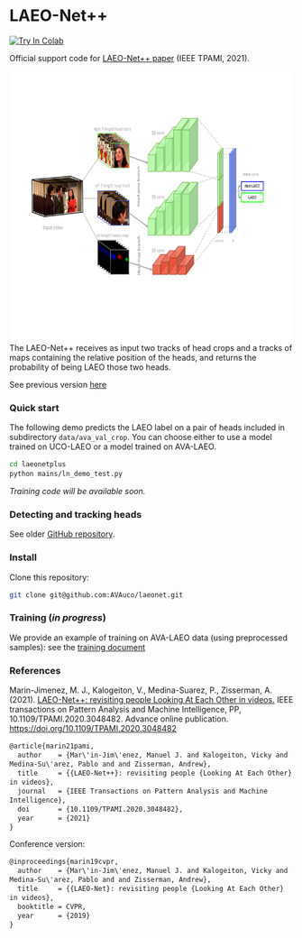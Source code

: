 # LAEO-Net++
  

[![Try In Colab](https://colab.research.google.com/assets/colab-badge.svg)](https://colab.research.google.com/drive/11abr3TV6Nb3pbjVTzE_tUOvMKRdE2NRm?usp=sharing)


Official support code for [LAEO-Net++ paper](https://arxiv.org/abs/2101.02136) (IEEE TPAMI, 2021).

<div align="center">
    <img src="./LAEOnetplus.png" alt="The LAEO-Net++ architecture" height="480">
</div>
The LAEO-Net++ receives as input two tracks of head crops and a tracks of maps containing the relative position of the heads, and 
returns the probability of being LAEO those two heads.



See previous version [here](https://github.com/AVAuco/laeonet)

### Quick start

The following demo predicts the LAEO label on a pair of heads included in 
subdirectory `data/ava_val_crop`. You can choose either to use a model trained on UCO-LAEO 
or a model trained on AVA-LAEO.   

```bash
cd laeonetplus
python mains/ln_demo_test.py
```

*Training code will be available soon.*

### Detecting and tracking heads

See older [GitHub repository](https://github.com/AVAuco/laeonet).

### Install

Clone this repository:
```bash
git clone git@github.com:AVAuco/laeonet.git
```

### Training (_in progress_)

We provide an example of training on AVA-LAEO data (using preprocessed samples): see the [training document](docs/training.md)


### References
Marin-Jimenez, M. J., Kalogeiton, V., Medina-Suarez, P., Zisserman, A. (2021). [LAEO-Net++: revisiting people Looking At Each Other in videos.](https://www.researchgate.net/profile/Manuel_Marin-Jimenez/publication/347975905_LAEO-Net_revisiting_people_Looking_At_Each_Other_in_videos/links/5feb137592851c13fed05037/LAEO-Net-revisiting-people-Looking-At-Each-Other-in-videos.pdf) IEEE transactions on Pattern Analysis and Machine Intelligence, PP, 10.1109/TPAMI.2020.3048482. Advance online publication. https://doi.org/10.1109/TPAMI.2020.3048482

```
@article{marin21pami,
  author    = {Mar\'in-Jim\'enez, Manuel J. and Kalogeiton, Vicky and Medina-Su\'arez, Pablo and and Zisserman, Andrew},
  title     = {{LAEO-Net++}: revisiting people {Looking At Each Other} in videos},
  journal   = {IEEE Transactions on Pattern Analysis and Machine Intelligence},
  doi       = {10.1109/TPAMI.2020.3048482},
  year      = {2021}
}
```

Conference version:
```
@inproceedings{marin19cvpr,
  author    = {Mar\'in-Jim\'enez, Manuel J. and Kalogeiton, Vicky and Medina-Su\'arez, Pablo and and Zisserman, Andrew},
  title     = {{LAEO-Net}: revisiting people {Looking At Each Other} in videos},
  booktitle = CVPR,
  year      = {2019}
}
```